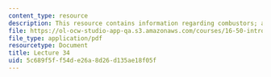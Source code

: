 ```yaml
---
content_type: resource
description: This resource contains information regarding combustors; afterburners.
file: https://ol-ocw-studio-app-qa.s3.amazonaws.com/courses/16-50-introduction-to-propulsion-systems-spring-2012/5c689f5ff54de26a8d26d135ae18f05f_MIT16_50S12_lec34.pdf
file_type: application/pdf
resourcetype: Document
title: Lecture 34
uid: 5c689f5f-f54d-e26a-8d26-d135ae18f05f
---
```

